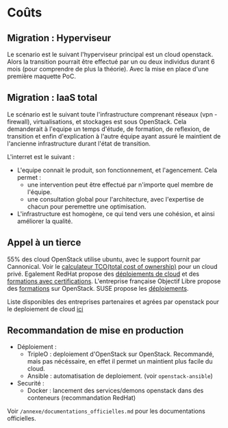 # Coûts

## Migration : Hyperviseur

Le scenario est le suivant l'hyperviseur principal est un cloud openstack. Alors la transition pourrait être effectué par un ou deux individus durant 6 mois (pour comprendre de plus la théorie). Avec la mise en place d'une première maquette PoC.

## Migration : IaaS total

Le scénario est le suivant toute l'infrastructure comprenant réseaux (vpn - firewall), virtualisations, et stockages est sous OpenStack. Cela demanderait à l'equipe un temps d'étude, de formation, de reflexion, de transition et enfin d'explication à l'autre équipe ayant assuré le maintient de l'ancienne infrastructure durant l'état de transition.


L'interret est le suivant : 
- L'equipe connait le produit, son fonctionnement, et l'agencement. Cela permet :
  - une intervention peut être effectué par n'importe quel membre de l'équipe.
  - une consultation global pour l'architecture, avec l'expertise de chacun pour peremettre une optimisation.
- L'infrastructure est homogène, ce qui tend vers une cohésion, et ainsi améliorer la qualité.

## Appel à un tierce

55% des cloud OpenStack utilise ubuntu, avec le support fournit par Cannonical. Voir le [calculateur TCO(total cost of ownership)](https://ubuntu.com/tco-calculator) pour un cloud privé. Egalement RedHat propose des [déploiements de cloud](https://access.redhat.com/products/red-hat-openstack-platform/#whatsnew) et des [formations avec certifications](https://www.redhat.com/en/services/certification/rhcsa-rhos?cr=cp|tr|pp|00002&).
L'entreprise française Objectif Libre propose des [formations](https://www.objectif-libre.com/fr/formations/catalogue-des-formations-linux-cloud-et-logiciels-libres/#1506501242999-4333ab50-e729) sur OpenStack.
SUSE propose les [déploiements](https://www.suse.com/fr-fr/products/suse-openstack-cloud/).

Liste disponibles des entreprises partenaires et agrées par openstack pour le deploiement de cloud [ici](https://www.openstack.org/marketplace/hosted-private-clouds/)


## Recommandation de mise en production

- Déploiement :
  - TripleO : deploiement d'OpenStack sur OpenStack. Recommandé, mais pas nécéssaire, en effet il permet un maintient plus facile du cloud.
  - Ansible : automatisation de deploiement. (voir `openstack-ansible`)
- Securité :
  - Docker : lancement des services/demons openstack dans des conteneurs (recommandation RedHat)

Voir `/annexe/documentations_officielles.md` pour les documentations officielles.
